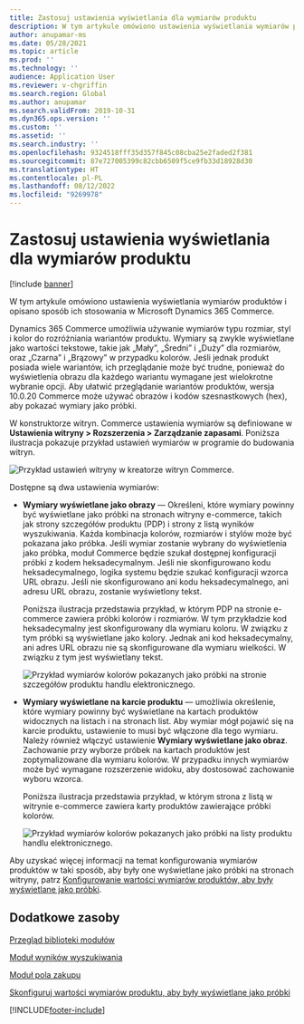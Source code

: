 ```yaml
---
title: Zastosuj ustawienia wyświetlania dla wymiarów produktu
description: W tym artykule omówiono ustawienia wyświetlania wymiarów produktów i opisano sposób ich stosowania w Microsoft Dynamics 365 Commerce.
author: anupamar-ms
ms.date: 05/28/2021
ms.topic: article
ms.prod: ''
ms.technology: ''
audience: Application User
ms.reviewer: v-chgriffin
ms.search.region: Global
ms.author: anupamar
ms.search.validFrom: 2019-10-31
ms.dyn365.ops.version: ''
ms.custom: ''
ms.assetid: ''
ms.search.industry: ''
ms.openlocfilehash: 9324518fff35d357f845c08cba25e2faded2f381
ms.sourcegitcommit: 87e727005399c82cbb6509f5ce9fb33d18928d30
ms.translationtype: HT
ms.contentlocale: pl-PL
ms.lasthandoff: 08/12/2022
ms.locfileid: "9269978"
---
```

# <a name="apply-display-settings-for-product-dimensions"></a>Zastosuj ustawienia wyświetlania dla wymiarów produktu

[!include [banner](includes/banner.md)]


W tym artykule omówiono ustawienia wyświetlania wymiarów produktów i opisano sposób ich stosowania w Microsoft Dynamics 365 Commerce.

Dynamics 365 Commerce umożliwia używanie wymiarów typu rozmiar, styl i kolor do rozróżniania wariantów produktu. Wymiary są zwykle wyświetlane jako wartości tekstowe, takie jak „Mały”, „Średni” i „Duży” dla rozmiarów, oraz „Czarna” i „Brązowy” w przypadku kolorów. Jeśli jednak produkt posiada wiele wariantów, ich przeglądanie może być trudne, ponieważ do wyświetlenia obrazu dla każdego wariantu wymagane jest wielokrotne wybranie opcji. Aby ułatwić przeglądanie wariantów produktów, wersja 10.0.20 Commerce może używać obrazów i kodów szesnastkowych (hex), aby pokazać wymiary jako próbki.

W konstruktorze witryn. Commerce ustawienia wymiarów są definiowane w **Ustawienia witryny \> Rozszerzenia \> Zarządzanie zapasami**. Poniższa ilustracja pokazuje przykład ustawień wymiarów w programie do budowania witryn.

![Przykład ustawień witryny w kreatorze witryn Commerce.](./dev-itpro/media/swatch_site_settings.PNG)

Dostępne są dwa ustawienia wymiarów:

- **Wymiary wyświetlane jako obrazy** — Określeni, które wymiary powinny być wyświetlane jako próbki na stronach witryny e-commerce, takich jak strony szczegółów produktu (PDP) i strony z listą wyników wyszukiwania. Każda kombinacja kolorów, rozmiarów i stylów może być pokazana jako próbka. Jeśli wymiar zostanie wybrany do wyświetlenia jako próbka, moduł Commerce będzie szukał dostępnej konfiguracji próbki z kodem heksadecymalnym. Jeśli nie skonfigurowano kodu heksadecymalnego, logika systemu będzie szukać konfiguracji wzorca URL obrazu. Jeśli nie skonfigurowano ani kodu heksadecymalnego, ani adresu URL obrazu, zostanie wyświetlony tekst.

    Poniższa ilustracja przedstawia przykład, w którym PDP na stronie e-commerce zawiera próbki kolorów i rozmiarów. W tym przykładzie kod heksadecymalny jest skonfigurowany dla wymiaru koloru. W związku z tym próbki są wyświetlane jako kolory. Jednak ani kod heksadecymalny, ani adres URL obrazu nie są skonfigurowane dla wymiaru wielkości. W związku z tym jest wyświetlany tekst.

    ![Przykład wymiarów kolorów pokazanych jako próbki na stronie szczegółów produktu handlu elektronicznego.](./dev-itpro/media/swatch_pdp.png)

- **Wymiary wyświetlane na karcie produktu** — umożliwia określenie, które wymiary powinny być wyświetlane na kartach produktów widocznych na listach i na stronach list. Aby wymiar mógł pojawić się na karcie produktu, ustawienie to musi być włączone dla tego wymiaru. Należy również włączyć ustawienie **Wymiary wyświetlane jako obraz**. Zachowanie przy wyborze próbek na kartach produktów jest zoptymalizowane dla wymiaru kolorów. W przypadku innych wymiarów może być wymagane rozszerzenie widoku, aby dostosować zachowanie wyboru wzorca.

    Poniższa ilustracja przedstawia przykład, w którym strona z listą w witrynie e-commerce zawiera karty produktów zawierające próbki kolorów.

    ![Przykład wymiarów kolorów pokazanych jako próbki na listy produktu handlu elektronicznego.](./dev-itpro/media/swatch_searchresults.PNG)

Aby uzyskać więcej informacji na temat konfigurowania wymiarów produktów w taki sposób, aby były one wyświetlane jako próbki na stronach witryny, patrz [Konfigurowanie wartości wymiarów produktów, aby były wyświetlane jako próbki](./dev-itpro/dimensions-swatch.md).

## <a name="additional-resources"></a>Dodatkowe zasoby

[Przegląd biblioteki modułów](starter-kit-overview.md)

[Moduł wyników wyszukiwania](search-result-module.md)

[Moduł pola zakupu](add-buy-box.md)

[Skonfiguruj wartości wymiarów produktu, aby były wyświetlane jako próbki](./dev-itpro/dimensions-swatch.md)

[!INCLUDE[footer-include](../includes/footer-banner.md)]
